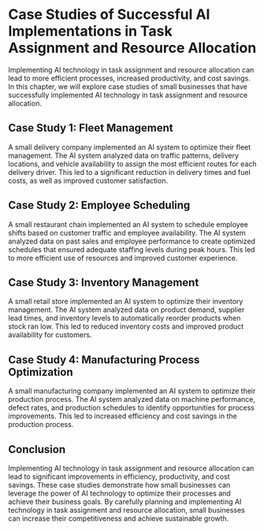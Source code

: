 Case Studies of Successful AI Implementations in Task Assignment and Resource Allocation
===============================================================================================================================================================================

Implementing AI technology in task assignment and resource allocation can lead to more efficient processes, increased productivity, and cost savings. In this chapter, we will explore case studies of small businesses that have successfully implemented AI technology in task assignment and resource allocation.

Case Study 1: Fleet Management
------------------------------

A small delivery company implemented an AI system to optimize their fleet management. The AI system analyzed data on traffic patterns, delivery locations, and vehicle availability to assign the most efficient routes for each delivery driver. This led to a significant reduction in delivery times and fuel costs, as well as improved customer satisfaction.

Case Study 2: Employee Scheduling
---------------------------------

A small restaurant chain implemented an AI system to schedule employee shifts based on customer traffic and employee availability. The AI system analyzed data on past sales and employee performance to create optimized schedules that ensured adequate staffing levels during peak hours. This led to more efficient use of resources and improved customer experience.

Case Study 3: Inventory Management
----------------------------------

A small retail store implemented an AI system to optimize their inventory management. The AI system analyzed data on product demand, supplier lead times, and inventory levels to automatically reorder products when stock ran low. This led to reduced inventory costs and improved product availability for customers.

Case Study 4: Manufacturing Process Optimization
------------------------------------------------

A small manufacturing company implemented an AI system to optimize their production process. The AI system analyzed data on machine performance, defect rates, and production schedules to identify opportunities for process improvements. This led to increased efficiency and cost savings in the production process.

Conclusion
----------

Implementing AI technology in task assignment and resource allocation can lead to significant improvements in efficiency, productivity, and cost savings. These case studies demonstrate how small businesses can leverage the power of AI technology to optimize their processes and achieve their business goals. By carefully planning and implementing AI technology in task assignment and resource allocation, small businesses can increase their competitiveness and achieve sustainable growth.
